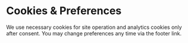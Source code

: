 
# Cookies & Preferences
We use necessary cookies for site operation and analytics cookies only after consent. You may change preferences any time via the footer link.
